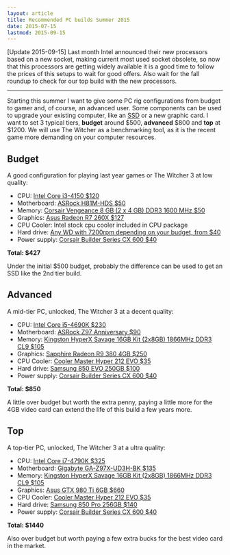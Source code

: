```yaml
---
layout: article
title: Recommended PC builds Summer 2015
date: 2015-07-15
lastmod: 2015-09-15
---
```


[Update 2015-09-15] 
Last month Intel announced their new processors based on a new socket, making current most used socket obsolete, so now that this processors are getting widely available it is a good time to follow the prices of this setups to wait for good offers.
Also wait for the fall roundup to check for our top build with the new processors.

-----------------------------------------------------------------

Starting this summer I want to give some PC rig configurations from budget to gamer and, of course, an advanced user. Some components can be used to upgrade your existing computer, like an [SSD][7] or a new graphic card. I want to set 3 typical tiers, **budget** around $500, **advanced** $800 and **top** at $1200.
We will use The Witcher as a benchmarking tool, as it is the recent game more demanding on your computer resources.

Budget<a class="anchor" id="budget"></a>
------

A good configuration for playing last year games or The Witcher 3 at low quality:

* CPU: [Intel Core i3-4150 $120][1]
* Motherboard: [ASRock H81M-HDS $50][2]
* Memory: [Corsair Vengeance 8 GB (2 x 4 GB) DDR3 1600 MHz $50][3]
* Graphics: [Asus Radeon R7 260X $127][4]
* CPU Cooler: Intel stock cpu cooler included in CPU package
* Hard drive: [Any WD with 7200rpm depending on your budget, from $40][5]
* Power supply: [Corsair Builder Series CX 600 $40][6]

**Total: $427**

Under the initial $500 budget, probably the difference can be used to get an SSD like the 2nd tier build.


Advanced<a class="anchor" id="advanced"></a>
--------

A mid-tier PC, unlocked, The Witcher 3 at a decent quality:

* CPU: [Intel Core i5-4690K $230][8]
* Motherboard: [ASRock Z97 Anniversary $90][9]
* Memory: [Kingston HyperX Savage 16GB Kit (2x8GB) 1866MHz DDR3 CL9 $105][10]
* Graphics: [Sapphire Radeon R9 380 4GB $250][11]
* CPU Cooler: [Cooler Master Hyper 212 EVO $35][12]
* Hard drive: [Samsung 850 EVO 250GB $100][13]
* Power supply: [Corsair Builder Series CX 600 $40][6]

**Total: $850**

A little over budget but worth the extra penny, paying a little more for the 4GB video card can extend the life of this build a few years more.


Top<a class="anchor" id="top"></a>
---

A top-tier PC, unlocked, The Witcher 3 at a ultra quality:

* CPU: [Intel Core i7-4790K $325][14]
* Motherboard: [Gigabyte GA-Z97X-UD3H-BK $135][15]
* Memory: [Kingston HyperX Savage 16GB Kit (2x8GB) 1866MHz DDR3 CL9 $105][10]
* Graphics: [Asus GTX 980 Ti 6GB $660][17]
* CPU Cooler: [Cooler Master Hyper 212 EVO $35][12]
* Hard drive: [Samsung 850 Pro 256GB $140][18]
* Power supply: [Corsair Builder Series CX 600 $40][6]

**Total: $1440**

Also over budget but worth paying a few extra bucks for the best video card in the market.


[1]: http://wheretobuy.apphb.com/us/Intel%20Core%20i3-4150
[2]: http://wheretobuy.apphb.com/us/ASRock%20H81M-HDS
[3]: http://wheretobuy.apphb.com/us/Corsair%20Vengeance%208%20GB%20%282%20x%204%20GB%29%20DDR3%201600%20MHz
[4]: http://wheretobuy.apphb.com/us/Asus%20Radeon%20R7%20260X
[5]: http://wheretobuy.apphb.com/us/WD%207200rpm
[6]: http://wheretobuy.apphb.com/us/Corsair%20Builder%20Series%20CX%20600
[7]: http://wheretobuy.apphb.com/ssd
[8]: http://wheretobuy.apphb.com/us/Intel%20Core%20i5-4690K
[9]: http://wheretobuy.apphb.com/us/ASRock%20Z97%20Anniversary
[10]: http://wheretobuy.apphb.com/us/Kingston%20HyperX%20Savage%2016GB%20Kit%20%282x8GB%29%201866MHz%20DDR3%20CL9
[11]: http://wheretobuy.apphb.com/us/Sapphire%20Radeon%20R9%20380%204GB
[12]: http://wheretobuy.apphb.com/us/Cooler%20Master%20Hyper%20212%20EVO
[13]: http://wheretobuy.apphb.com/us/Samsung%20850%20EVO%20250GB
[14]: http://wheretobuy.apphb.com/us/Intel%20Core%20i7-4790K
[15]: http://wheretobuy.apphb.com/us/Gigabyte%20GA-Z97X-UD3H-BK
[17]: http://wheretobuy.apphb.com/us/Asus%20GTX%20980%20Ti%206GB
[18]: http://wheretobuy.apphb.com/us/Samsung%20850%20Pro%20256GB